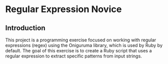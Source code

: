 # Regular Expression Novice

## Introduction
This project is a programming exercise focused on working with regular expressions (regex) using the Oniguruma library, which is used by Ruby by default. The goal of this exercise is to create a Ruby script that uses a regular expression to extract specific patterns from input strings.
